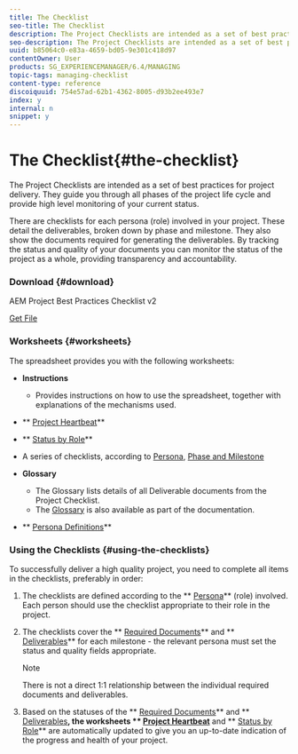 ```yaml
---
title: The Checklist
seo-title: The Checklist
description: The Project Checklists are intended as a set of best practices for project delivery. They guide you through all phases of the project life cycle and provide high level monitoring of your current status. 
seo-description: The Project Checklists are intended as a set of best practices for project delivery. They guide you through all phases of the project life cycle and provide high level monitoring of your current status. 
uuid: b85064c0-e83a-4659-bd05-9e301c418d97
contentOwner: User
products: SG_EXPERIENCEMANAGER/6.4/MANAGING
topic-tags: managing-checklist
content-type: reference
discoiquuid: 754e57ad-62b1-4362-8005-d93b2ee493e7
index: y
internal: n
snippet: y
---
```


# The Checklist{#the-checklist}

The Project Checklists are intended as a set of best practices for project delivery. They guide you through all phases of the project life cycle and provide high level monitoring of your current status.

There are checklists for each persona (role) involved in your project. These detail the deliverables, broken down by phase and milestone. They also show the documents required for generating the deliverables. By tracking the status and quality of your documents you can monitor the status of the project as a whole, providing transparency and accountability.

### Download {#download}

AEM Project Best Practices Checklist v2

[Get File](assets/aem_project_bp_checklistv2.xlsx)

### Worksheets {#worksheets}

The spreadsheet provides you with the following worksheets:

* **Instructions**

    * Provides instructions on how to use the spreadsheet, together with explanations of the mechanisms used.

* ** [Project Heartbeat](../../managing/using/best-practices.md#projectheartbeat)**
* ** [Status by Role](../../managing/using/best-practices.md#statusbyrole)**
* A series of checklists, according to [Persona](../../managing/using/best-practices.md#persona), [Phase and Milestone](../../managing/using/best-practices.md#phasesandmilestones)

* **Glossary**

    * The Glossary lists details of all Deliverable documents from the Project Checklist. 
    * The [Glossary](../../managing/using/best-practices-glossary.md) is also available as part of the documentation.

* ** [Persona Definitions](../../managing/using/best-practices.md#persona)**

### Using the Checklists {#using-the-checklists}

To successfully deliver a high quality project, you need to complete all items in the checklists, preferably in order:

1. The checklists are defined according to the ** [Persona](../../managing/using/best-practices.md#persona)** (role) involved. Each person should use the checklist appropriate to their role in the project. 
1. The checklists cover the ** [Required Documents](../../managing/using/best-practices.md#requireddocuments)** and ** [Deliverables](../../managing/using/best-practices.md#deliverables)** for each milestone - the relevant persona must set the status and quality fields appropriate.

   >[!NOTE]
   >
   >There is not a direct 1:1 relationship between the individual required documents and deliverables.

1. Based on the statuses of the ** [Required Documents](../../managing/using/best-practices.md#requireddocuments)** and ** [Deliverables](../../managing/using/best-practices.md#deliverables)**, the worksheets ** [Project Heartbeat](../../managing/using/best-practices.md#projectheartbeat)** and ** [Status by Role](../../managing/using/best-practices.md#statusbyrole)** are automatically updated to give you an up-to-date indication of the progress and health of your project.


